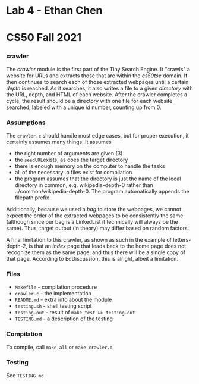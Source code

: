 # Lab 4 - Ethan Chen
# CS50 Fall 2021

### crawler

The *crawler* module is the first part of the Tiny Search Engine.
It "crawls" a website for URLs and extracts those that are within the _cs50tse_ domain.
It then continues to search each of those extracted webpages until a certain _depth_ is reached.
As it searches, it also writes a file to a given _directory_ with the URL, depth, and HTML of each website.
After the crawler completes a cycle, the result should be a directory with one file for each website searched, labeled with a unique _id_ number, counting up from 0.

### Assumptions

The `crawler.c` should handle most edge cases, but for proper execution, it certainly assumes many things. It assumes
* the right number of arguments are given (3)
* the `seedURL`exists, as does the target directory
* there is enough memory on the computer to handle the tasks
* all of the necessary .o files exist for compilation
* the program assumes that the directory is just the name of the local directory in common, e.g. wikipedia-depth-0 rather than ../common/wikipedia-depth-0. The program automatically appends the filepath prefix

Additionally, because we used a _bag_ to store the webpages, we cannot expect the order of the extracted webpages to be consistently the same (although since our bag is a LinkedList it technically will always be the same). Thus, target output (in theory) may differ based on random factors.

A final limitation to this crawler, as shown as such in the example of letters-depth-2, is that an _index_ page that leads back to the home page does not recognize them as the same page, and thus there will be a single copy of that page. According to EdDiscussion, this is alright, albeit a limitation. 

### Files

* `Makefile` - compilation procedure
* `crawler.c` - the implementation
* `README.md` - extra info about the module
* `testing.sh` - shell testing script
* `testing.out` - result of `make test &> testing.out`
* `TESTING.md` - a description of the testing

### Compilation

To compile, call `make all` or `make crawler.o`

### Testing

See `TESTING.md`


